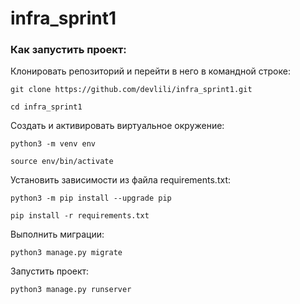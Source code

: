 # infra_sprint1

### Как запустить проект:

Клонировать репозиторий и перейти в него в командной строке:

```
git clone https://github.com/devlili/infra_sprint1.git
```

```
cd infra_sprint1
```

Cоздать и активировать виртуальное окружение:

```
python3 -m venv env
```

```
source env/bin/activate
```

Установить зависимости из файла requirements.txt:

```
python3 -m pip install --upgrade pip
```

```
pip install -r requirements.txt
```

Выполнить миграции:

```
python3 manage.py migrate
```

Запустить проект:

```
python3 manage.py runserver
```
